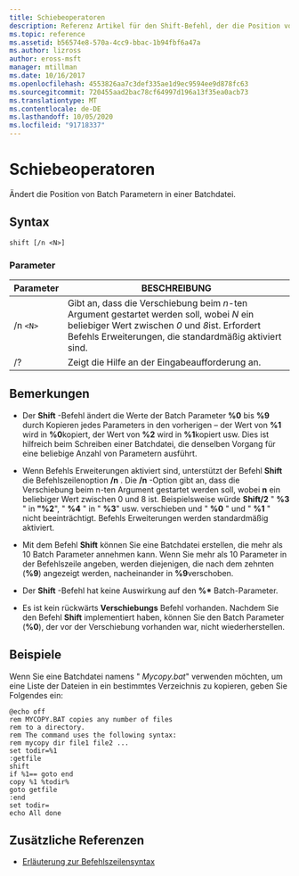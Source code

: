 ```yaml
---
title: Schiebeoperatoren
description: Referenz Artikel für den Shift-Befehl, der die Position von Batch-Parametern in einer Batchdatei ändert.
ms.topic: reference
ms.assetid: b56574e8-570a-4cc9-bbac-1b94fbf6a47a
ms.author: lizross
author: eross-msft
manager: mtillman
ms.date: 10/16/2017
ms.openlocfilehash: 4553826aa7c3def335ae1d9ec9594ee9d878fc63
ms.sourcegitcommit: 720455aad2bac78cf64997d196a13f35ea0acb73
ms.translationtype: MT
ms.contentlocale: de-DE
ms.lasthandoff: 10/05/2020
ms.locfileid: "91718337"
---
```

# <a name="shift"></a>Schiebeoperatoren

Ändert die Position von Batch Parametern in einer Batchdatei.

## <a name="syntax"></a>Syntax

```
shift [/n <N>]
```

### <a name="parameters"></a>Parameter

| Parameter | BESCHREIBUNG |
|--|--|
| /n `<N>` | Gibt an, dass die Verschiebung beim *n*-ten Argument gestartet werden soll, wobei *N* ein beliebiger Wert zwischen *0* und *8*ist. Erfordert Befehls Erweiterungen, die standardmäßig aktiviert sind. |
| /? | Zeigt die Hilfe an der Eingabeaufforderung an. |

## <a name="remarks"></a>Bemerkungen

- Der **Shift** -Befehl ändert die Werte der Batch Parameter **%0** bis **%9** durch Kopieren jedes Parameters in den vorherigen – der Wert von **%1** wird in **%0**kopiert, der Wert von **%2** wird in **%1**kopiert usw. Dies ist hilfreich beim Schreiben einer Batchdatei, die denselben Vorgang für eine beliebige Anzahl von Parametern ausführt.

- Wenn Befehls Erweiterungen aktiviert sind, unterstützt der Befehl **Shift** die Befehlszeilenoption **/n** . Die **/n** -Option gibt an, dass die Verschiebung beim n-ten Argument gestartet werden soll, wobei **n** ein beliebiger Wert zwischen 0 und 8 ist. Beispielsweise würde **Shift/2** " **%3** " in **"%2**", " **%4** " in " **%3**" usw. verschieben und " **%0** " und " **%1** " nicht beeinträchtigt. Befehls Erweiterungen werden standardmäßig aktiviert.

- Mit dem Befehl **Shift** können Sie eine Batchdatei erstellen, die mehr als 10 Batch Parameter annehmen kann. Wenn Sie mehr als 10 Parameter in der Befehlszeile angeben, werden diejenigen, die nach dem zehnten (**%9**) angezeigt werden, nacheinander in **%9**verschoben.

- Der **Shift** -Befehl hat keine Auswirkung auf den **%\*** Batch-Parameter.

- Es ist kein rückwärts **Verschiebungs** Befehl vorhanden. Nachdem Sie den Befehl **Shift** implementiert haben, können Sie den Batch Parameter (**%0**), der vor der Verschiebung vorhanden war, nicht wiederherstellen.

## <a name="examples"></a>Beispiele

Wenn Sie eine Batchdatei namens " *Mycopy.bat*" verwenden möchten, um eine Liste der Dateien in ein bestimmtes Verzeichnis zu kopieren, geben Sie Folgendes ein:

```
@echo off
rem MYCOPY.BAT copies any number of files
rem to a directory.
rem The command uses the following syntax:
rem mycopy dir file1 file2 ...
set todir=%1
:getfile
shift
if %1== goto end
copy %1 %todir%
goto getfile
:end
set todir=
echo All done
```

## <a name="additional-references"></a>Zusätzliche Referenzen

- [Erläuterung zur Befehlszeilensyntax](command-line-syntax-key.md)

